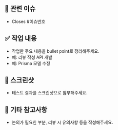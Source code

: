 ## 📌 관련 이슈

- Closes #이슈번호

## ✅ 작업 내용

- 작업한 주요 내용을 bullet point로 정리해주세요.
- 예: 리뷰 작성 API 개발
- 예: Prisma 모델 수정

## 📸 스크린샷

- 테스트 결과를 스크린샷으로 첨부해주세요.

## 📎 기타 참고사항

- 논의가 필요한 부분, 리뷰 시 유의사항 등을 작성해주세요.